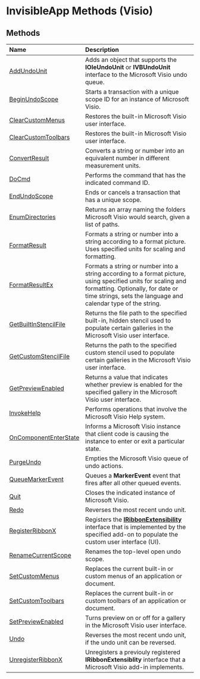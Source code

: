 
# InvisibleApp Methods (Visio)

## Methods



|**Name**|**Description**|
|:-----|:-----|
|[AddUndoUnit](00d2492a-4154-6004-c961-906ddf191f2f.md)|Adds an object that supports the  **IOleUndoUnit** or **IVBUndoUnit** interface to the Microsoft Visio undo queue.|
|[BeginUndoScope](f5f2f885-a42a-b031-5922-c7dbc274a976.md)|Starts a transaction with a unique scope ID for an instance of Microsoft Visio.|
|[ClearCustomMenus](bf075a03-4b3f-4f38-a6b4-6fbc2cc95fe1.md)|Restores the built-in Microsoft Visio user interface.|
|[ClearCustomToolbars](3020ea80-ea8b-3670-865b-329326835a7f.md)|Restores the built-in Microsoft Visio user interface.|
|[ConvertResult](fe312e02-3086-90a3-6d5f-112c62d21727.md)|Converts a string or number into an equivalent number in different measurement units.|
|[DoCmd](d38786e8-5511-a489-937a-4fb9cd3fc502.md)|Performs the command that has the indicated command ID.|
|[EndUndoScope](307287e8-3300-457a-bf00-c24b59eb0cac.md)|Ends or cancels a transaction that has a unique scope.|
|[EnumDirectories](a9a1c421-b188-4b0d-fa96-e5934efae598.md)|Returns an array naming the folders Microsoft Visio would search, given a list of paths.|
|[FormatResult](c3ade8aa-41dc-c718-6e98-1781b977c763.md)|Formats a string or number into a string according to a format picture. Uses specified units for scaling and formatting.|
|[FormatResultEx](8a6fe08f-06f2-f9d5-5699-aa40fec6bde8.md)|Formats a string or number into a string according to a format picture, using specified units for scaling and formatting. Optionally, for date or time strings, sets the language and calendar type of the string.|
|[GetBuiltInStencilFile](2f8e28a9-67bd-31fd-25f1-f684dfeeeca8.md)|Returns the file path to the specified built-in, hidden stencil used to populate certain galleries in the Microsoft Visio user interface.|
|[GetCustomStencilFile](8ccb6786-de34-5fc2-83ed-aae5f9f7a191.md)|Returns the path to the specified custom stencil used to populate certain galleries in the Microsoft Visio user interface.|
|[GetPreviewEnabled](4c99a819-9f65-43e6-f162-fe4afc1a3ddf.md)|Returns a value that indicates whether preview is enabled for the specified gallery in the Microsoft Visio user interface.|
|[InvokeHelp](e3860d89-8d07-22d8-664b-b12becd39d98.md)|Performs operations that involve the Microsoft Visio Help system.|
|[OnComponentEnterState](4550b7cf-3aaa-cfba-edf0-662847d7e970.md)|Informs a Microsoft Visio instance that client code is causing the instance to enter or exit a particular state.|
|[PurgeUndo](8f1ed9a6-1e1e-0059-d0df-1b628e0f45ff.md)|Empties the Microsoft Visio queue of undo actions.|
|[QueueMarkerEvent](ed782045-49b1-dcab-de81-41a45117afe7.md)|Queues a  **MarkerEvent** event that fires after all other queued events.|
|[Quit](e45406cc-45fb-54a0-6a63-0be0f0647a11.md)|Closes the indicated instance of Microsoft Visio.|
|[Redo](a72c916c-cf52-d9f3-b2ee-e0225f4b6940.md)|Reverses the most recent undo unit.|
|[RegisterRibbonX](db9f5050-0813-f805-5e1c-6fe141742dbe.md)|Registers the  **[IRibbonExtensibility](b27a7576-b6f5-031e-e307-78ef5f8507e0.md)** interface that is implemented by the specified add-on to populate the custom user interface (UI).|
|[RenameCurrentScope](f057117c-5565-60a8-2c19-d30f6c6b5c28.md)|Renames the top-level open undo scope.|
|[SetCustomMenus](5538c47c-fe24-e00b-b7c4-64ccf2100d84.md)|Replaces the current built-in or custom menus of an application or document.|
|[SetCustomToolbars](d9979327-5997-3517-fde5-91faa647be17.md)|Replaces the current built-in or custom toolbars of an application or document.|
|[SetPreviewEnabled](c84a2f51-0019-8f3b-26b6-ecd593a4cbe5.md)|Turns preview on or off for a gallery in the Microsoft Visio user interface.|
|[Undo](29b5012e-ff19-1cdc-88f9-eadc6683a3b9.md)|Reverses the most recent undo unit, if the undo unit can be reversed.|
|[UnregisterRibbonX](e32ca983-df29-0062-eb44-a5a54f334485.md)|Unregisters a previouly registered  **IRibbonExtensiblity** interface that a Microsoft Visio add-in implements.|
